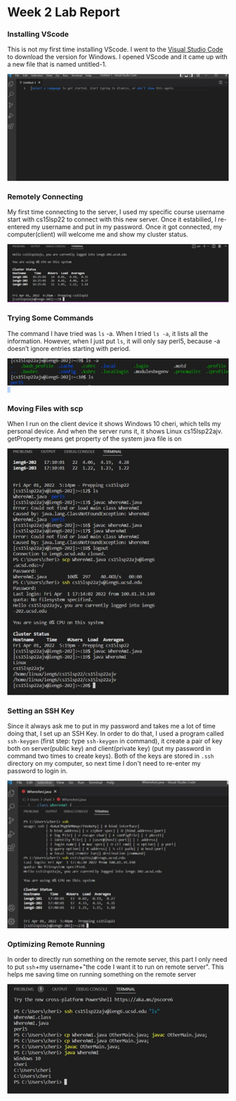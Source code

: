 # Week 2 Lab Report


### Installing VScode
This is not my first time installing VScode. I went to the [Visual Studio Code](https://code.visualstudio.com/) to download the version for Windows. I opened VScode and it came up with a new file that is named untitled-1.

![image](Capture.JPG)

### Remotely Connecting 
My first time connecting to the server, I used my specific course username start with cs15lsp22 to connect with this new server. Once it estabilied, I re-entered my username and put in my password. Once it got connected, my computer(client) will welcome me and show my cluster status.

![image](Capture2.JPG)

### Trying Some Commands
The command I have tried was `ls` -a. When I tried `ls -a`, it lists all the information. However, when I just put `ls`, it will only say perl5, because -a doesn’t ignore entries starting with period. 

![image](Capture3.JPG)

### Moving Files with scp
When I run on the client device it shows Windows 10 cheri, which tells my personal device. And when the server runs it, it shows Linux cs15lsp22ajv. getProperty means get property of the system java file is on 

![image](Capture4.JPG)

### Setting an SSH Key
Since it always ask me to put in my password and takes me a lot of time doing that, I set up an SSH Key. In order to do that, I used a program called `ssh-keygen` (first step: type `ssh-keygen` in command), it create a pair of key both on server(public key) and client(private key) (put my password in command two times to create keys). Both of the keys are stored in `.ssh` directory on my computer, so next time I don't need to re-enter my password to login in.

![image](Capture5.JPG)

### Optimizing Remote Running
In order to directly run something on the remote server, this part I only need to put `ssh`+my username+"the code I want it to run on remote server". This helps me saving time on running something on the remote server

![image](Capture6.JPG)
